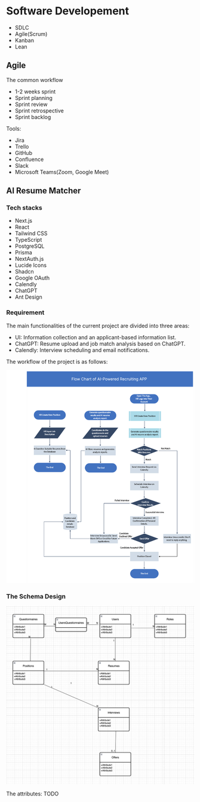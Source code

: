 # Software Developement

- SDLC
- Agile(Scrum)
- Kanban
- Lean

## Agile

The common workflow

- 1-2 weeks sprint
- Sprint planning
- Sprint review
- Sprint retrospective
- Sprint backlog

Tools:

- Jira
- Trello
- GitHub
- Confluence
- Slack
- Microsoft Teams(Zoom, Google Meet)

## AI Resume Matcher

### Tech stacks

- Next.js
- React
- Tailwind CSS
- TypeScript
- PostgreSQL
- Prisma
- NextAuth.js
- Lucide Icons
- Shadcn
- Google OAuth
- Calendly
- ChatGPT
- Ant Design

### Requirement

The main functionalities of the current project are divided into three areas:

- UI: Information collection and an applicant-based information list.
- ChatGPT: Resume upload and job match analysis based on ChatGPT.
- Calendly: Interview scheduling and email notifications.

The workflow of the project is as follows:

![workflow](./assets/ai-resume-matcher.png)

### The Schema Design

![schema](./assets/schema.png)

The attributes: TODO

